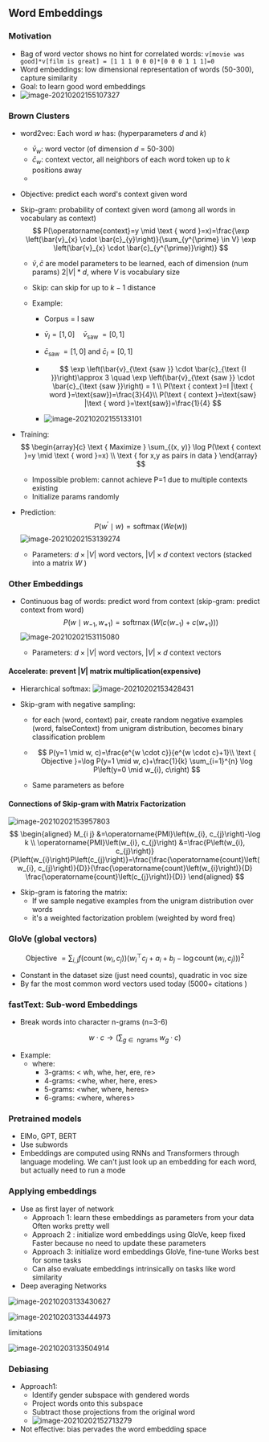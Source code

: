 ## Word Embeddings

### Motivation

+ Bag of word vector shows no hint for correlated words: `v[movie was good]*v[film is great] = [1 1 1 0 0 0]*[0 0 0 1 1 1]=0`
+ Word embeddings: low dimensional representation of words (50-300), capture similarity
+ Goal: to learn good word embeddings
+ ![image-20210202155107327](/home/arkyyang/files/notes/notes/attachments/image-20210202155107327.png)

### Brown Clusters

+ word2vec: Each word $w$ has: (hyperparameters $d$ and $k$)

  + $\bar{v}_{w}$: word vector (of dimension $d$ = 50-300)
  + $\bar{c}_{w}$: context vector, all neighbors of each word token up to $k$ positions away
  + 

+ Objective:  predict each word's context given word

+ Skip-gram: probability of context given word (among all words in vocabulary as context)
  $$
  P(\operatorname{context}=y \mid \text { word }=x)=\frac{\exp \left(\bar{v}_{x} \cdot \bar{c}_{y}\right)}{\sum_{y^{\prime} \in V} \exp \left(\bar{v}_{x} \cdot \bar{c}_{y^{\prime}}\right)}
  $$

  + $\bar{v}, \bar{c}$ are model parameters to be learned, each of dimension (num params) $2|V| * d$, where $V$ is vocabulary size

  + Skip: can skip for up to $k-1$ distance

  + Example: 

    + Corpus = I saw

    + $\bar{v}_{I}=[1,0] \quad \bar{v}_{\text {saw }}=[0,1]$

    + $\bar{c}_{\text {saw }}=[1,0] \text { and } \bar{c}_{I}=[0,1]$

    + $$
      \exp \left(\bar{v}_{\text {saw }} \cdot \bar{c}_{\text {I }}\right)\approx 3 \quad \exp \left(\bar{v}_{\text {saw }} \cdot \bar{c}_{\text {saw }}\right) = 1 \\
      P(\text { context }=I |\text { word }=\text{saw})=\frac{3}{4}\\
      P(\text { context }=\text{saw} |\text { word }=\text{saw})=\frac{1}{4}
      $$

    + ![image-20210202155133101](/home/arkyyang/files/notes/notes/attachments/image-20210202155133101.png)

+ Training:
  $$
  \begin{array}{c}
   \text { Maximize } \sum_{(x, y)} \log P(\text { context }=y \mid \text { word }=x) \\
  \text { for x,y as pairs in data }
  \end{array}
  $$

  + Impossible problem: cannot achieve P=1 due to multiple contexts existing
  + Initialize params randomly

+ Prediction:
  $$
  P\left(w^{\prime} \mid w\right)=\operatorname{softmax}(W e(w))
  $$
  ![image-20210202153139274](/home/arkyyang/files/notes/notes/attachments/image-20210202153139274.png)

  + Parameters: $d \times |V|$ word vectors, $|V| \times d$ context vectors (stacked into a matrix $W$ )

### Other Embeddings

+ Continuous bag of words: predict word from context (skip-gram: predict context from word)
  $$
  P\left(w \mid w_{-1}, w_{+1}\right)=\operatorname{softrnax}\left(W\left(c\left(w_{-1}\right)+c\left(w_{+1}\right)\right)\right)
  $$
  ![image-20210202153115080](/home/arkyyang/files/notes/notes/attachments/image-20210202153115080.png)

  + Parameters: $d \times |V|$ word vectors, $|V| \times d$ context vectors 

#### Accelerate: prevent $|V|$ matrix multiplication(expensive)

+ Hierarchical softmax: 
  ![image-20210202153428431](/home/arkyyang/files/notes/notes/attachments/image-20210202153428431.png)

+ Skip-gram with negative sampling:

  + for each (word, context) pair, create random negative examples (word, falseContext) from unigram distribution, becomes binary classification problem

  + $$
    P(y=1 \mid w, c)=\frac{e^{w \cdot c}}{e^{w \cdot c}+1}\\
    \text { Objective }=\log P(y=1 \mid w, c)+\frac{1}{k} \sum_{i=1}^{n} \log P\left(y=0 \mid w_{i}, c\right)
    $$

  + Same parameters as before

#### Connections of Skip-gram with Matrix Factorization

![image-20210202153957803](/home/arkyyang/files/notes/notes/attachments/image-20210202153957803.png)
$$
\begin{aligned}
M_{i j} &=\operatorname{PMI}\left(w_{i}, c_{j}\right)-\log k \\
\operatorname{PMI}\left(w_{i}, c_{j}\right) &=\frac{P\left(w_{i}, c_{j}\right)}{P\left(w_{i}\right)P\left(c_{j}\right)}=\frac{\frac{\operatorname{count}\left(w_{i}, c_{j}\right)}{D}}{\frac{\operatorname{count}\left(w_{i}\right)}{D} \frac{\operatorname{count}\left(c_{j}\right)}{D}}
\end{aligned}
$$

+ Skip-gram is fatoring the matrix:
  + If we sample negative examples from the unigram distribution over words
  +  it's a weighted factorization problem (weighted by word freq)

### GloVe (global vectors)

$$
\text { Objective } \left.=\sum_{i, j} f\left(\operatorname{count}\left(w_{i}, c_{j}\right)\right)\left(w_{i}^{\top} c_{j}+a_{i}+b_{j}-\log \operatorname{count}\left(w_{i}, c_{j}\right)\right)\right)^{2}
$$

+ Constant in the dataset size (just need counts), quadratic in voc size
+ By far the most common word vectors used today $(5000+$ citations $)$

### fastText: Sub-word Embeddings

+ Break words into character n-grams (n=3-6)

$$
w\cdot c \rightarrow \left(\sum_{g \in \text { ngrams }} w_{g} \cdot c\right)
$$

+ Example:
  + where:
    + 3-grams: $<$ wh, whe, her, ere, re> 
    + 4-grams: <whe, wher, here, eres>
    + 5-grams: <wher, where, heres>
    + 6-grams: <where, wheres>

### Pretrained models

+  ElMo, GPT, BERT
+ Use subwords
+ Embeddings are computed using RNNs and Transformers through language modeling. We can't just look up an embedding for each word, but actually need to run a mode

### Applying embeddings

+ Use as first layer of network
  + Approach 1: learn these embeddings as parameters from your data
    Often works pretty well
  + Approach 2 : initialize word embeddings using GloVe, keep fixed
    Faster because no need to update these parameters
  + Approach 3: initialize word embeddings GloVe, fine-tune
    Works best for some tasks
  + Can also evaluate embeddings intrinsically on tasks like word similarity
+ Deep averaging Networks

![image-20210203133430627](/home/arkyyang/files/notes/notes/attachments/image-20210203133430627.png)

![image-20210203133444973](/home/arkyyang/files/notes/notes/attachments/image-20210203133444973.png)

limitations

![image-20210203133504914](/home/arkyyang/files/notes/notes/attachments/image-20210203133504914.png)

### Debiasing

+ Approach1: 
  + Identify gender subspace with gendered words
  + Project words onto this subspace
  + Subtract those projections from the original word
  + ![image-20210202152713279](/home/arkyyang/files/notes/notes/attachments/image-20210202152713279.png)
+ Not effective: bias pervades the word embedding space



